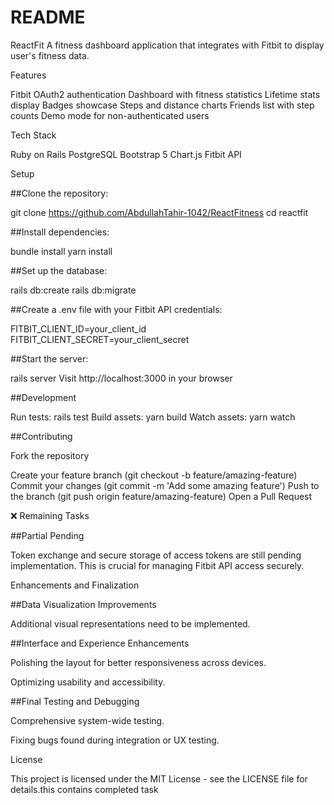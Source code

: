 # README

ReactFit
A fitness dashboard application that integrates with Fitbit to display user's fitness data.

Features

Fitbit OAuth2 authentication
Dashboard with fitness statistics
Lifetime stats display
Badges showcase
Steps and distance charts
Friends list with step counts
Demo mode for non-authenticated users

Tech Stack

Ruby on Rails
PostgreSQL
Bootstrap 5
Chart.js
Fitbit API

Setup

##Clone the repository:

git clone https://github.com/AbdullahTahir-1042/ReactFitness
cd reactfit

##Install dependencies:

bundle install
yarn install

##Set up the database:

rails db:create
rails db:migrate

##Create a .env file with your Fitbit API credentials:

FITBIT_CLIENT_ID=your_client_id
FITBIT_CLIENT_SECRET=your_client_secret

##Start the server:

rails server
Visit http://localhost:3000 in your browser

##Development

Run tests: rails test
Build assets: yarn build
Watch assets: yarn watch

##Contributing

Fork the repository

Create your feature branch (git checkout -b feature/amazing-feature)
Commit your changes (git commit -m 'Add some amazing feature')
Push to the branch (git push origin feature/amazing-feature)
Open a Pull Request

❌ Remaining Tasks

##Partial Pending

Token exchange and secure storage of access tokens are still pending implementation. This is crucial for managing Fitbit API access securely.

Enhancements and Finalization 

##Data Visualization Improvements 

Additional visual representations need to be implemented.

##Interface and Experience Enhancements 

Polishing the layout for better responsiveness across devices.

Optimizing usability and accessibility.

##Final Testing and Debugging 

Comprehensive system-wide testing.

Fixing bugs found during integration or UX testing.



License

This project is licensed under the MIT License - see the LICENSE file for details.this contains completed task 
